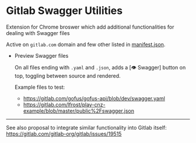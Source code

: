 # Gitlab Swagger Utilities

Extension for Chrome broswer which add additional functionalities for dealing with Swagger files

Active on `gitlab.com` domain and few other listed in [manifest.json](manifest.json).

* Preview Swagger files 

  On all files ending with `.yaml` and `.json`, adds a [:eye: Swagger] button on top, toggling between source and rendered.
  
  Example files to test:
  - https://gitlab.com/gofus/gofus-api/blob/dev/swagger.yaml
  - https://gitlab.com/lfrost/play-cnz-example/blob/master/public%2Fswagger.json

---

See also proposal to integrate similar functionality into Gitlab itself: https://gitlab.com/gitlab-org/gitlab/issues/19515
